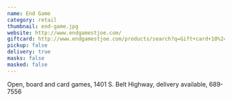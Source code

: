 ```yaml
---
name: End Game
category: retail
thumbnail: end-game.jpg
website: http://www.endgamestjoe.com/
giftcard: http://www.endgamestjoe.com/products/search?q=Gift+card+10%24&c=1
pickup: false
delivery: true
masks: false
masked: false
---
```

Open, board and card games, 1401 S. Belt Highway, delivery available, 689-7556